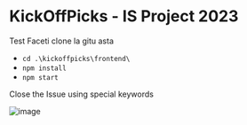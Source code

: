# KickOffPicks - IS Project 2023

Test
Faceti clone la gitu asta

- `cd .\kickoffpicks\frontend\`
- `npm install`
- `npm start`

Close the Issue using special keywords

![image](https://github.com/BRA-Team/kick-off-picks/assets/126898116/4ced00d2-8224-477a-ac4d-c004bd06b64f)
